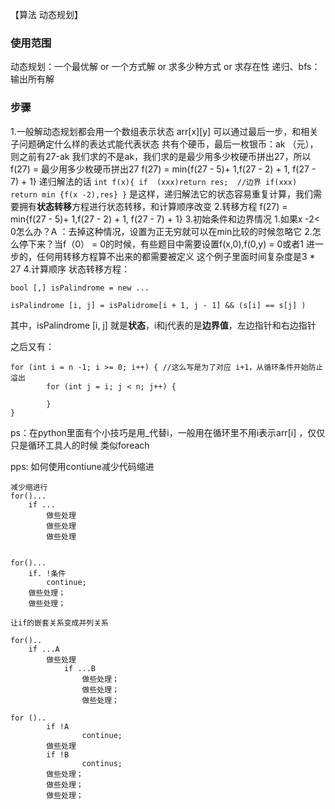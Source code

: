 【算法 动态规划】
### 使用范围
动态规划：一个最优解 or 一个方式解 or 求多少种方式 or 求存在性
递归、bfs：输出所有解

### 步骤
1.一般解动态规划都会用一个数组表示状态 arr[x][y]
		可以通过最后一步，和相关子问题确定什么样的表达式能代表状态
		共有个硬币，最后一枚银币：ak （元），则之前有27-ak
		我们求的不是ak，我们求的是最少用多少枚硬币拼出27，所以f(27) = 最少用多少枚硬币拼出27
		f(27) = min{f(27 - 5)+ 1,f(27 - 2) + 1, f(27 - 7) + 1}
		递归解法的话
		```
		int f(x){
		if  (xxx)return res;  //边界
		if(xxx)
			return min {f(x -2),res}
		}
		```
		是这样，递归解法它的状态容易重复计算，我们需要拥有**状态转移**方程进行状态转移，和计算顺序改变
2.转移方程
		f(27) = min{f(27 - 5)+ 1,f(27 - 2) + 1, f(27 - 7) + 1}
3.初始条件和边界情况
		1.如果x -2< 0怎么办？A ：去掉这种情况，设置为正无穷就可以在min比较的时候忽略它
		2.怎么停下来？当f（0） = 0的时候，有些题目中需要设置f(x,0),f(0,y) = 0或者1
				进一步的，任何用转移方程算不出来的都需要被定义
		这个例子里面时间复杂度是3 * 27
4.计算顺序
状态转移方程：
```
bool [,] isPalindrome = new ...

isPalindrome [i, j] = isPalidrome[i + 1, j - 1] && (s[i] == s[j] )
```

其中，isPalindrome [i, j] 就是**状态**，i和j代表的是**边界值**，左边指针和右边指针

之后又有：
```
for (int i = n -1; i >= 0; i++) { //这么写是为了对应 i+1，从循环条件开始防止溢出
		for (int j = i; j < n; j++) {
		
		}
}
```

ps：在python里面有个小技巧是用_代替i，一般用在循环里不用i表示arr[i] ，仅仅只是循环工具人的时候
类似foreach

pps:
如何使用contiune减少代码缩进
```
减少缩进行
for()...
	if ...
		做些处理
		做些处理
		做些处理
				
				
for()...
	if. !条件
		continue;
	做些处理；
	做些处理；
	
让if的嵌套关系变成并列关系

for()..
	if ...A
		做些处理
			if ...B
				做些处理；
				做些处理；
				做些处理；
		
for ()..
		if !A
				continue;
		做些处理
		if !B
				continus;
		做些处理；
		做些处理；
		做些处理；
		
```

